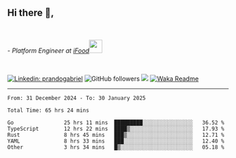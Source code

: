 <h2>Hi there  👋,</h2> </br>

<p><em>- Platform Engineer at <a href="https://www.ifood.com.br/">iFood</a><img src="https://media.giphy.com/media/WUlplcMpOCEmTGBtBW/giphy.gif" width="30"> 
</em></p></br>


[![Linkedin: prandogabriel](https://img.shields.io/badge/-prandogabriel-blue?style=flat-square&logo=Linkedin&logoColor=white&link=https://www.linkedin.com/in/prandogabriel/)](https://www.linkedin.com/in/prandogabriel)
![GitHub followers](https://img.shields.io/github/followers/prandogabriel?label=Follow&style=social)
![](https://visitor-badge.glitch.me/badge?page_id=prandogabriel.prandogabriel)
[![Waka Readme](https://github.com/prandogabriel/prandogabriel/actions/workflows/update-stats.yml.yml/badge.svg)](https://github.com/prandogabriel/prandogabriel/actions/workflows/update-stats.yml.yml)

---

<!--START_SECTION:waka-->

```golang
From: 31 December 2024 - To: 30 January 2025

Total Time: 65 hrs 24 mins

Go                25 hrs 11 mins  █████████░░░░░░░░░░░░░░░░   36.52 %
TypeScript        12 hrs 22 mins  ████▒░░░░░░░░░░░░░░░░░░░░   17.93 %
Rust              8 hrs 45 mins   ███▒░░░░░░░░░░░░░░░░░░░░░   12.71 %
YAML              8 hrs 33 mins   ███░░░░░░░░░░░░░░░░░░░░░░   12.40 %
Other             3 hrs 34 mins   █▒░░░░░░░░░░░░░░░░░░░░░░░   05.18 %
```

<!--END_SECTION:waka-->
